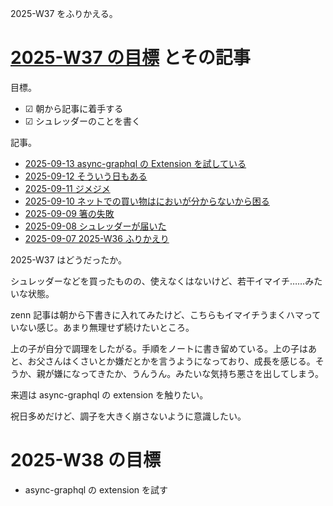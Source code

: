 2025-W37 をふりかえる。

# [2025-W37 の目標][2025-09-07] とその記事

目標。

- ☑ 朝から記事に着手する
- ☑ シュレッダーのことを書く

記事。

- [2025-09-13 async-graphql の Extension を試している][2025-09-13]
- [2025-09-12 そういう日もある][2025-09-12]
- [2025-09-11 ジメジメ][2025-09-11]
- [2025-09-10 ネットでの買い物はにおいが分からないから困る][2025-09-10]
- [2025-09-09 箸の失敗][2025-09-09]
- [2025-09-08 シュレッダーが届いた][2025-09-08]
- [2025-09-07 2025-W36 ふりかえり][2025-09-07]

2025-W37 はどうだったか。

シュレッダーなどを買ったものの、使えなくはないけど、若干イマイチ……みたいな状態。

zenn 記事は朝から下書きに入れてみたけど、こちらもイマイチうまくハマっていない感じ。あまり無理せず続けたいところ。

上の子が自分で調理をしたがる。手順をノートに書き留めている。上の子はあと、お父さんはくさいとか嫌だとかを言うようになっており、成長を感じる。そうか、親が嫌になってきたか、うんうん。みたいな気持ち悪さを出してしまう。

来週は async-graphql の extension を触りたい。

祝日多めだけど、調子を大きく崩さないように意識したい。

# 2025-W38 の目標

- async-graphql の extension を試す

[2025-09-07]: https://blog.bouzuya.net/2025/09/07/
[2025-09-08]: https://blog.bouzuya.net/2025/09/08/
[2025-09-09]: https://blog.bouzuya.net/2025/09/09/
[2025-09-10]: https://blog.bouzuya.net/2025/09/10/
[2025-09-11]: https://blog.bouzuya.net/2025/09/11/
[2025-09-12]: https://blog.bouzuya.net/2025/09/12/
[2025-09-13]: https://blog.bouzuya.net/2025/09/13/
